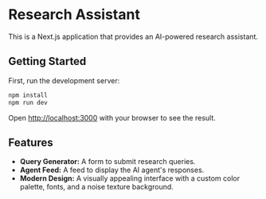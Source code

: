 # Research Assistant

This is a Next.js application that provides an AI-powered research assistant.

## Getting Started

First, run the development server:

```bash
npm install
npm run dev
```

Open [http://localhost:3000](http://localhost:3000) with your browser to see the result.

## Features

*   **Query Generator:** A form to submit research queries.
*   **Agent Feed:** A feed to display the AI agent's responses.
*   **Modern Design:** A visually appealing interface with a custom color palette, fonts, and a noise texture background.
